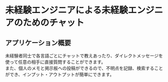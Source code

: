 # 未経験エンジニアによる未経験エンジニアのためのチャット
## アプリケーション概要
未経験者同士で各言語ごとにチャットで教えあったり、ダイレクトメッセージを使って任意の相手に直接質問することができます。　<br>
また、個人のメモと掲示板への投稿ができるので、不明点を記録、検索することができ、インプット・アウトプットが簡単にできます。
